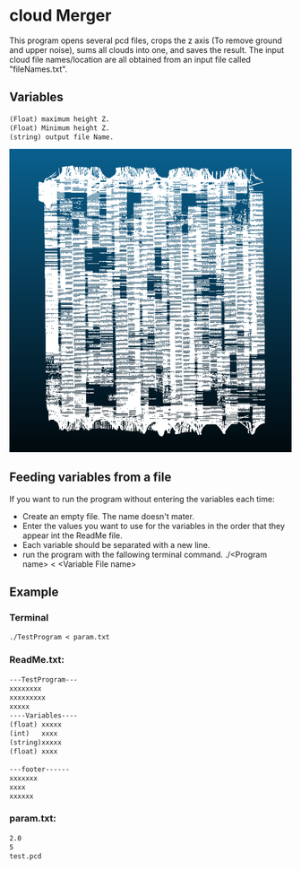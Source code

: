 ﻿# cloud Merger

This program opens several pcd files, crops the z axis (To remove ground and upper noise), sums all clouds into one, and saves the result. The input cloud file names/location are all obtained from an input file called "fileNames.txt".  

## Variables

    (Float) maximum height Z.
    (Float) Minimum height Z.
    (string) output file Name.
![Alt text](/Photos/Merged.PNG)

## Feeding variables from a file

If you want to run the program without entering the variables each time:

* Create an empty file. The name doesn't mater.
* Enter the values you want to use for the variables in the order that they appear int the ReadMe file.
* Each variable should be separated with a new line.
* run the program with the fallowing terminal command.
	./\<Program name> < \<Variable File name>

## Example

### Terminal

    ./TestProgram < param.txt
### ReadMe.txt:

    ---TestProgram---
    xxxxxxxx
    xxxxxxxxx
    xxxxx
    ----Variables----
    (float)	xxxxx
    (int)	xxxx
    (string)xxxxx
    (float)	xxxx

    ---footer------
    xxxxxxx
    xxxx
    xxxxxx

### param.txt:

    2.0
    5
    test.pcd